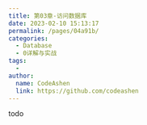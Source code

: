 ```yaml
---
title: 第03章-访问数据库
date: 2023-02-10 15:13:17
permalink: /pages/04a91b/
categories:
  - Database
  - 0详解与实战
tags:
  - 
author: 
  name: CodeAshen
  link: https://github.com/codeashen
---
```

todo